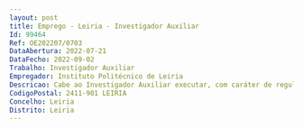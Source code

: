 ```yaml
--- 
layout: post
title: Emprego - Leiria - Investigador Auxiliar
Id: 99464
Ref: OE202207/0703
DataAbertura: 2022-07-21
DataFecho: 2022-09-02
Trabalho: Investigador Auxiliar
Empregador: Instituto Politécnico de Leiria
Descricao: Cabe ao Investigador Auxiliar executar, com caráter de regularidade, atividades de investigação e desenvolvimento e todas as outras atividades científicas e técnicas enquadradas na missão da EssLei e inscritas no n.º 1, do artigo 5, do ECIC a) Participar na conceção, desenvolvimento e execução de projetos de investigação e desenvolvimento e em atividades científicas e técnicas conexas b) Orientar os trabalhos desenvolvidos no âmbito dos projetos a seu cargo c) Colaborar no desenvolvimento de ações de formação no âmbito da metodologia da investigação e desenvolvimento d) Acompanhar os trabalhos de investigação desenvolvidos pelos bolseiros, pelos estagiários de investigação e pelos assistentes de investigação e participar na sua formação e) Orientar e participar em programas de formação da instituição.
CodigoPostal: 2411-901 LEIRIA
Concelho: Leiria
Distrito: Leiria
--- 
```

